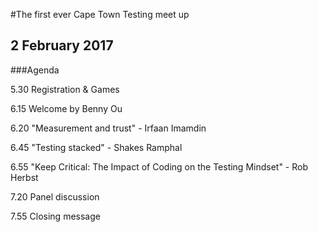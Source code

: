 #The first ever Cape Town Testing meet up

## 2 February 2017

###Agenda

5.30 Registration & Games

6.15 Welcome by Benny Ou

6.20 "Measurement and trust" - Irfaan Imamdin

6.45 "Testing stacked" - Shakes Ramphal 

6.55 "Keep Critical: The Impact of Coding on the Testing Mindset" - Rob Herbst

7.20 Panel discussion

7.55 Closing message

